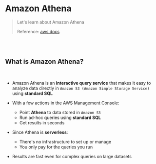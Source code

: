 # Amazon Athena

> Let's learn about Amazon Athena
>
> Reference: [aws docs](https://docs.aws.amazon.com/athena/latest/ug/what-is.html)

<br>

<br>

## What is Amazon Athena?

<br>

- Amazon Athena is an **interactive query service** that makes it easy to analyze data directly in `Amazon S3 (Amazon Simple Storage Service)` using **standard SQL**
- With a few actions in the AWS Management Console:
  - Point **Athena** to data stored in `Amazon S3`
  - Run ad-hoc queries using **standard SQL**
  - Get results in seconds

- Since Athena is **serverless**:
  - There's no infrastructure to set up or manage
  - You only pay for the queries you run
- Results are fast even for complex queries on large datasets

<br> 
